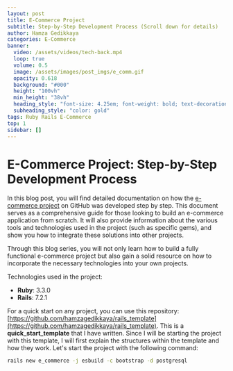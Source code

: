 ```yaml
---
layout: post
title: E-Commerce Project
subtitle: Step-by-Step Development Process (Scroll down for details)
author: Hamza Gedikkaya
categories: E-Commerce
banner:
  video: /assets/videos/tech-back.mp4
  loop: true
  volume: 0.5
  image: /assets/images/post_imgs/e_comm.gif
  opacity: 0.618
  background: "#000"
  height: "100vh"
  min_height: "38vh"
  heading_style: "font-size: 4.25em; font-weight: bold; text-decoration: underline"
  subheading_style: "color: gold"
tags: Ruby Rails E-Commerce
top: 1
sidebar: []
---
```


# E-Commerce Project: Step-by-Step Development Process

In this blog post, you will find detailed documentation on how the [e-commerce project](https://github.com/hamzagedikkaya/E-Commerce-Project) on GitHub was developed step by step. This document serves as a comprehensive guide for those looking to build an e-commerce application from scratch. It will also provide information about the various tools and technologies used in the project (such as specific gems), and show you how to integrate these solutions into other projects.

Through this blog series, you will not only learn how to build a fully functional e-commerce project but also gain a solid resource on how to incorporate the necessary technologies into your own projects.

Technologies used in the project:
- **Ruby**: 3.3.0
- **Rails**: 7.2.1

For a quick start on any project, you can use this repository: [https://github.com/hamzagedikkaya/rails_template](https://github.com/hamzagedikkaya/rails_template). This is a **quick_start_template** that I have written. Since I will be starting the project with this template, I will first explain the structures within the template and how they work. Let's start the project with the following command:

```bash
rails new e_commerce -j esbuild -c bootstrap -d postgresql
```
